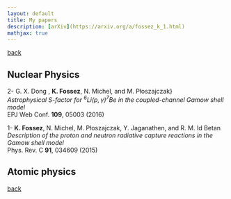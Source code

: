 ```yaml
---
layout: default
title: My papers
description: [arXiv](https://arxiv.org/a/fossez_k_1.html)
mathjax: true
---
```


[back](./)


## Nuclear Physics

2- G. X. Dong , **K. Fossez**, N. Michel, and M. P&#322;oszajczak}  
  _Astrophysical ${ S }$-factor for ${ {}^{6}\mathrm{Li} ( p , \gamma ) {}^{7}\mathrm{Be} }$ in the coupled-channel Gamow shell model_  
  EPJ Web Conf. **109**, 05003 (2016)

1- **K. Fossez**, N. Michel, M. P&#322;oszajczak, Y. Jaganathen, and R. M. Id Betan  
  _Description of the proton and neutron radiative capture reactions in the Gamow shell model_  
	Phys. Rev. C **91**, 034609 (2015)




## Atomic physics






[back](./)
